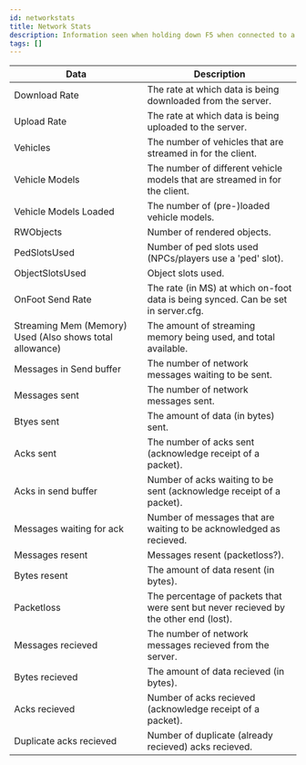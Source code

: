 ```yaml
---
id: networkstats
title: Network Stats
description: Information seen when holding down F5 when connected to a server.
tags: []
---
```


|                           Data                           |                                     Description                                      |
| -------------------------------------------------------- | ------------------------------------------------------------------------------------ |
|                      Download Rate                       |             The rate at which data is being downloaded from the server.              |
|                       Upload Rate                        |               The rate at which data is being uploaded to the server.                |
|                         Vehicles                         |             The number of vehicles that are streamed in for the client.              |
|                      Vehicle Models                      |     The number of different vehicle models that are streamed in for the client.      |
|                  Vehicle Models Loaded                   |                      The number of (pre-)loaded vehicle models.                      |
|                        RWObjects                         |                             Number of rendered objects.                              |
|                       PedSlotsUsed                       |              Number of ped slots used (NPCs/players use a 'ped' slot).               |
|                     ObjectSlotsUsed                      |                                  Object slots used.                                  |
|                     OnFoot Send Rate                     |  The rate (in MS) at which on-foot data is being synced. Can be set in server.cfg.   |
| Streaming Mem (Memory) Used (Also shows total allowance) |           The amount of streaming memory being used, and total available.            |
|                 Messages in Send buffer                  |                  The number of network messages waiting to be sent.                  |
|                      Messages sent                       |                         The number of network messages sent.                         |
|                        Btyes sent                        |                         The amount of data (in bytes) sent.                          |
|                        Acks sent                         |              The number of acks sent (acknowledge receipt of a packet).              |
|                   Acks in send buffer                    |         Number of acks waiting to be sent (acknowledge receipt of a packet).         |
|                 Messages waiting for ack                 |         Number of messages that are waiting to be acknowledged as recieved.          |
|                     Messages resent                      |                            Messages resent (packetloss?).                            |
|                       Bytes resent                       |                        The amount of data resent (in bytes).                         |
|                        Packetloss                        | The percentage of packets that were sent but never recieved by the other end (lost). |
|                    Messages recieved                     |               The number of network messages recieved from the server.               |
|                      Bytes recieved                      |                       The amount of data recieved (in bytes).                        |
|                      Acks recieved                       |              Number of acks recieved (acknowledge receipt of a packet).              |
|                 Duplicate acks recieved                  |                Number of duplicate (already recieved) acks recieved.                 |
